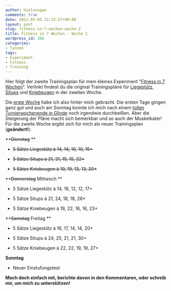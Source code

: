 ```yaml
---
author: hielsnoppe
comments: true
date: 2012-03-05 12:23:27+00:00
layout: post
slug: fitness-in-7-wochen-woche-2
title: Fitness in 7 Wochen - Woche 2
wordpress_id: 368
categories:
- Tanzen
tags:
- Experiment
- Fitness
- Training
---
```


Hier folgt der zweite Trainingsplan für mein kleines Experiment "[Fitness in 7 Wochen](http://hielsnoppe.wordpress.com/2012/02/22/fitness-in-7-wochen/)". Verlinkt findest du die original Trainingspläne für [Liegestütz](http://www.hundredpushups.com/week2.html), [Situps](http://www.twohundredsitups.com/week2.html) und [Kniebeugen](http://www.twohundredsquats.com/week2.html) in der zweiten Woche.

Die [erste Woche](http://hielsnoppe.wordpress.com/2012/02/26/fitness-in-7-wochen-woche-1/) habe ich also hinter mich gebracht. Die ersten Tage gingen ganz gut und auch am Sonntag konnte ich mich nach einem [tollen Turnierwochenende in Glinde](http://hielsnoppe.wordpress.com/2012/03/05/tolles-turnierwochenende-in-glinde/) noch irgendwie durchbeißen. Aber die Steigerung der Pläne macht sich bemerkbar und so auch der Muskelkater! Für die zweite Woche ergibt sich für mich als neuer Trainingsplan (**geändert!**):





<!-- more -->

**<del>Dienstag</del>
**



	
  * <del>5 Sätze Liegestütz à 14, 14, 10, 10, 15+</del>

	
  * <del>5 Sätze Situps à 21, 21, 15, 15, 22+</del>

	
  * <del>5 Sätze Kniebeugen à 19, 19, 13, 13, 20+</del>


**<del>Donnerstag</del> Mittwoch
**



	
  * 5 Sätze Liegestütz à 14, 16, 12, 12, 17+

	
  * 5 Sätze Situps à 21, 24, 18, 18, 26+

	
  * 5 Sätze Kniebeugen à 19, 22, 16, 16, 23+


**<del>Samstag</del> Freitag
**



	
  * 5 Sätze Liegestütz à 16, 17, 14, 14, 20+

	
  * 5 Sätze Situps à 24, 25, 21, 21, 30+

	
  * 5 Sätze Kniebeugen à 22, 22, 19, 19, 27+


**Sonntag**



	
  * Neuer Einstufungstest


**Mach doch einfach mit, berichte davon in den Kommentaren, oder schreib mir, um mich zu unterstützen!**
